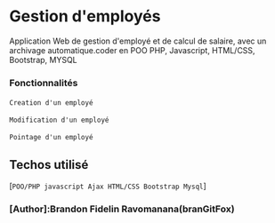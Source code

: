 # Gestion d'employés
Application Web de gestion d'employé et de calcul de salaire, avec un archivage automatique.coder en POO PHP, Javascript, HTML/CSS, Bootstrap, MYSQL
### Fonctionnalités
`Creation d'un employé`
<img src='' >

`Modification d'un employé`
<img src='' >

 `Pointage d'un employé`
<img src='' >




## Techos utilisé

[`POO/PHP javascript Ajax HTML/CSS Bootstrap Mysql`]


 ### [Author]:Brandon Fidelin Ravomanana(branGitFox)

